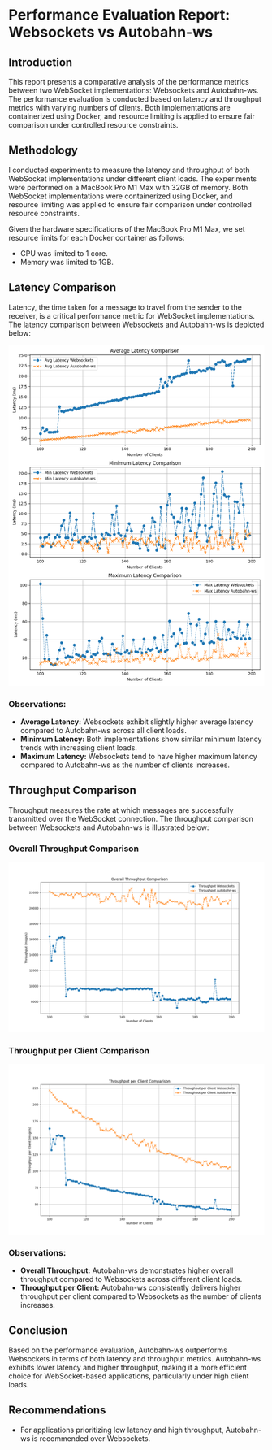 # Performance Evaluation Report: Websockets vs Autobahn-ws

## Introduction
This report presents a comparative analysis of the performance metrics between two WebSocket implementations: Websockets and Autobahn-ws. The performance evaluation is conducted based on latency and throughput metrics with varying numbers of clients. Both implementations are containerized using Docker, and resource limiting is applied to ensure fair comparison under controlled resource constraints.

## Methodology
I conducted experiments to measure the latency and throughput of both WebSocket implementations under different client loads. The experiments were performed on a MacBook Pro M1 Max with 32GB of memory. Both WebSocket implementations were containerized using Docker, and resource limiting was applied to ensure fair comparison under controlled resource constraints.

Given the hardware specifications of the MacBook Pro M1 Max, we set resource limits for each Docker container as follows:
- CPU was limited to 1 core.
- Memory was limited to 1GB.

## Latency Comparison
Latency, the time taken for a message to travel from the sender to the receiver, is a critical performance metric for WebSocket implementations. The latency comparison between Websockets and Autobahn-ws is depicted below:

![Latency Comparison](results/latency_comparison.png)

### Observations:
- **Average Latency:** Websockets exhibit slightly higher average latency compared to Autobahn-ws across all client loads.
- **Minimum Latency:** Both implementations show similar minimum latency trends with increasing client loads.
- **Maximum Latency:** Websockets tend to have higher maximum latency compared to Autobahn-ws as the number of clients increases.

## Throughput Comparison
Throughput measures the rate at which messages are successfully transmitted over the WebSocket connection. The throughput comparison between Websockets and Autobahn-ws is illustrated below:

### Overall Throughput Comparison
![Overall Throughput Comparison](results/overall_throughput_comparison.png)

### Throughput per Client Comparison
![Throughput per Client Comparison](results/throughput_per_client_comparison.png)

### Observations:
- **Overall Throughput:** Autobahn-ws demonstrates higher overall throughput compared to Websockets across different client loads.
- **Throughput per Client:** Autobahn-ws consistently delivers higher throughput per client compared to Websockets as the number of clients increases.

## Conclusion
Based on the performance evaluation, Autobahn-ws outperforms Websockets in terms of both latency and throughput metrics. Autobahn-ws exhibits lower latency and higher throughput, making it a more efficient choice for WebSocket-based applications, particularly under high client loads.

## Recommendations
- For applications prioritizing low latency and high throughput, Autobahn-ws is recommended over Websockets.
